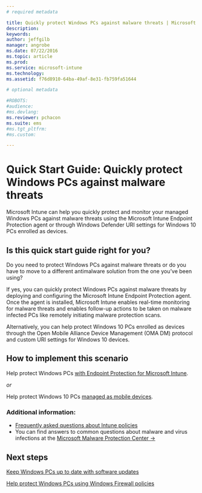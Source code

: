 ```yaml
---
# required metadata

title: Quickly protect Windows PCs against malware threats | Microsoft Intune
description:
keywords:
author: jeffgilb
manager: angrobe
ms.date: 07/22/2016
ms.topic: article
ms.prod:
ms.service: microsoft-intune
ms.technology:
ms.assetid: f76d8910-64ba-49af-8e31-fb759fa51644

# optional metadata

#ROBOTS:
#audience:
#ms.devlang:
ms.reviewer: pchacon
ms.suite: ems
#ms.tgt_pltfrm:
#ms.custom:

---
```


# Quick Start Guide: Quickly protect Windows PCs against malware threats
Microsoft Intune can help you quickly protect and monitor your managed Windows PCs against malware threats using the Microsoft Intune Endpoint Protection agent or through Windows Defender URI settings for Windows 10 PCs enrolled as devices.

## Is this quick start guide right for you?
Do you need to protect Windows PCs against malware threats or do you have to move to a different antimalware solution from the one you’ve been using?

If yes, you can quickly protect Windows PCs against malware threats by deploying and configuring the Microsoft Intune Endpoint Protection agent. Once the agent is installed, Microsoft Intune enables real-time monitoring for malware threats and enables follow-up actions to be taken on malware infected PCs like remotely initiating malware protection scans.

Alternatively, you can help protect Windows 10 PCs enrolled as devices through the Open Mobile Alliance Device Management (OMA DM) protocol and custom URI settings for Windows 10 devices.

## How to implement this scenario
Help protect Windows PCs [with Endpoint Protection for Microsoft Intune](/intune/deploy-use/help-secure-windows-pcs-with-endpoint-protection-for-microsoft-intune).

*or*

Help protect Windows 10 PCs [managed as mobile devices](/intune/deploy-use/windows-10-policy-settings-in-microsoft-intune).


### Additional information:
- [Frequently asked questions about Intune policies](/intune/deploy-use/manage-settings-and-features-on-your-devices-with-microsoft-intune-policies#frequently-asked-questions-about-intune-policies)
- You can find answers to common questions about malware and virus infections at the <a href="https://www.microsoft.com/security/portal/mmpc/" target="_blank"> Microsoft Malware Protection Center &rarr;</a>


## Next steps
[Keep Windows PCs up to date with software updates](/intune/deploy-use/keep-windows-pcs-up-to-date-with-software-updates-in-microsoft-intune)

[Help protect Windows PCs using Windows Firewall policies](/intune/deploy-use/help-protect-windows-pcs-using-windows-firewall-policies-in-microsoft-intune)
